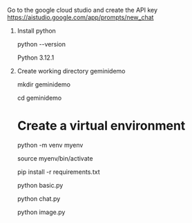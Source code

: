 
Go to the google cloud studio and create the API key
https://aistudio.google.com/app/prompts/new_chat


1) Install python

    python --version

    Python 3.12.1

2) Create working directory geminidemo

   mkdir geminidemo

   cd geminidemo
   
   # Create a virtual environment 
   python -m venv myenv

   source myenv/bin/activate

   pip install -r requirements.txt

   python basic.py

   python chat.py

   python image.py